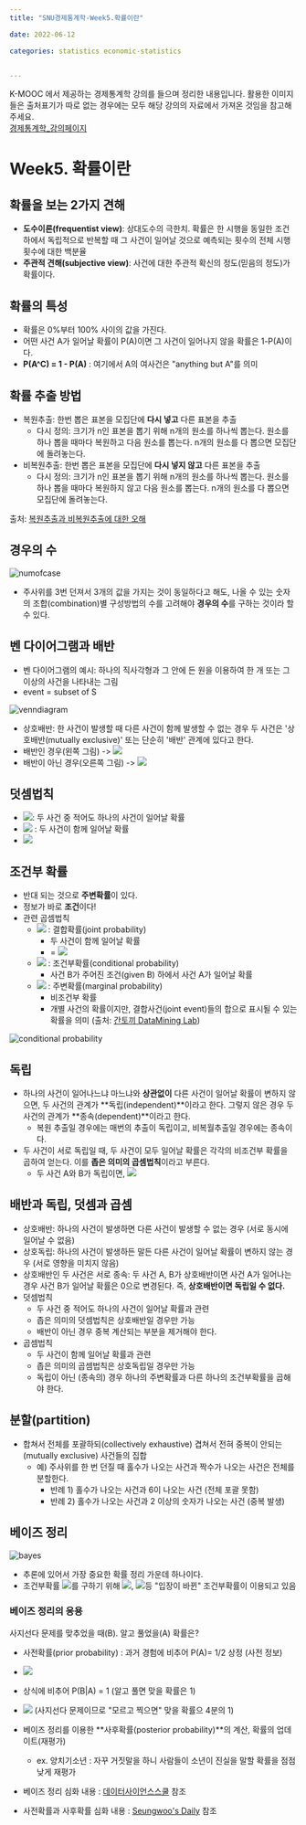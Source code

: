 ```yaml
---
title: "SNU경제통계학-Week5.확률이란"

date: 2022-06-12

categories: statistics economic-statistics


---
```


K-MOOC 에서 제공하는 경제통계학 강의를 들으며 정리한 내용입니다. 활용한 이미지들은 출처표기가 따로 없는 경우에는 모두 해당 강의의 자료에서 가져온 것임을 참고해주세요. <br/>
[경제통계학_강의페이지](http://www.kmooc.kr/courses/course-v1:SNUk+SNU212.204.2k+2021_T2/course/)


# Week5. 확률이란

## 확률을 보는 2가지 견해

- **도수이론(frequentist view)**: 상대도수의 극한치. 확률은 한 시행을 동일한 조건 하에서 독립적으로 반복할 때 그 사건이 일어날 것으로 예측되는 횟수의 전체 시행횟수에 대한 백분율
- **주관적 견해(subjective view)**: 사건에 대한 주관적 확신의 정도(믿음의 정도)가 확률이다.



## 확률의 특성

- 확률은 0%부터 100% 사이의 값을 가진다.
- 어떤 사건 A가 일어날 확률이 P(A)이면 그 사건이 일어나지 않을 확률은 1-P(A)이다.
- **P(A^C) = 1 - P(A)** : 여기에서 A의 여사건은 "anything but A"를 의미



## 확률 추출 방법

- 복원추출: 한번 뽑은 표본을 모집단에 **다시 넣고** 다른 표본을 추출
  - 다시 정의: 크기가 n인 표본을 뽑기 위해 n개의 원소를 하나씩 뽑는다. 원소를 하나 뽑을 때마다 복원하고 다음 원소를 뽑는다. n개의 원소를 다 뽑으면 모집단에 돌려놓는다.
- 비복원추출: 한번 뽑은 표본을 모집단에 **다시 넣지 않고** 다른 표본을 추출
  - 다시 정의: 크기가 n인 표본을 뽑기 위해 n개의 원소를 하나씩 뽑는다. 원소를 하나 뽑을 때마다 복원하지 않고 다음 원소를 뽑는다. n개의 원소를 다 뽑으면 모집단에 돌려놓는다.

출처: [복원추출과 비복원추출에 대한 오해](https://hsm-edu.tistory.com/980)



## 경우의 수

![numofcase](https://imgur.com/4QlDxCs.png)

- 주사위를 3번 던져서 3개의 값을 가지는 것이 동일하다고 해도, 나올 수 있는 숫자의 조합(combination)별 구성방법의 수를 고려해야 **경우의 수**를 구하는 것이라 할 수 있다.



## 벤 다이어그램과 배반

- 벤 다이어그램의 예시: 하나의 직사각형과 그 안에 든 원을 이용하여 한 개 또는 그 이상의 사건을 나타내는 그림
- event = subset of S

![venndiagram](https://imgur.com/IaFOOFO.png)

- 상호배반: 한 사건이 발생할 때 다른 사건이 함께 발생할 수 없는 경우 두 사건은 '상호배반(mutually exclusive)' 또는 단순히 '배반' 관계에 있다고 한다.
- 배반인 경우(왼쪽 그림) -> <img src="https://latex.codecogs.com/gif.latex?\text{ P } {(A\cap B)} = 0 " />
- 배반이 아닌 경우(오른쪽 그림) -> <img src="https://latex.codecogs.com/gif.latex?\text { A } \cup \text { B } = \text {A or B} " />



## 덧셈법칙

-  <img src="https://latex.codecogs.com/gif.latex?\text{ P(A or B) } " />: 두 사건 중 적어도 하나의 사건이 일어날 확률
-  <img src="https://latex.codecogs.com/gif.latex?\text{ P(A and B) } " /> : 두 사건이 함께 일어날 확률
-  <img src="https://latex.codecogs.com/gif.latex?\text{ P(A or B) = P(A) + P(B) - P(A and B) } " />



## 조건부 확률

- 반대 되는 것으로 **주변확률**이 있다.
- 정보가 바로 **조건**이다!
- 관련 곱셈법칙
  - <img src="https://latex.codecogs.com/gif.latex?\text{ P(A and B) } " /> : 결합확률(joint probability)
    - 두 사건이 함께 일어날 확률
    - = <img src="https://latex.codecogs.com/gif.latex?\text{ P(A)}\cdot P(B\mid A) =  \text{ P(B)}\cdot P(A\mid B) " /> 
  - <img src="https://latex.codecogs.com/gif.latex?\text{ P(A}\mid {B)} " /> : 조건부확률(conditional probability)
    - 사건 B가 주어진 조건(given B) 하에서 사건 A가 일어날 확률
  - <img src="https://latex.codecogs.com/gif.latex?\text{ P(A), P(B) } " /> : 주변확률(marginal probability)
    - 비조건부 확률
    - 개별 사건의 확률이지만, 결합사건(joint event)들의 합으로 표시될 수 있는 확률을 의미 (출처: [간토끼 DataMining Lab](https://datalabbit.tistory.com/17))

![conditional probability](https://i.ibb.co/HBnpssW/image.png)



## 독립

- 하나의 사건이 일어나느냐 마느냐와 **상관없이** 다른 사건이 일어날 확률이 변하지 않으면, 두 사건의 관계가 **독립(independent)**이라고 한다. 그렇지 않은 경우 두 사건의 관계가 **종속(dependent)**이라고 한다.
  - 복원 추출일 경우에는 매번의 추출이 독립이고, 비복월추출일 경우에는 종속이다.
- 두 사건이 서로 독립일 때, 두 사건이 모두 일어날 확률은 각각의 비조건부 확률을 곱하여 얻는다. 이를 **좁은 의미의 곱셈법칙**이라고 부른다.
  - 두 사건 A와 B가 독립이면, <img src="https://latex.codecogs.com/gif.latex?\text{ P(A and B) } = \text {P(A)P(B)} " /> 



## 배반과 독립, 덧셈과 곱셈

- 상호배반: 하나의 사건이 발생하면 다른 사건이 발생할 수 없는 경우 (서로 동시에 일어날 수 없음)
- 상호독립: 하나의 사건이 발생하든 말든 다른 사건이 일어날 확률이 변하지 않는 경우 (서로 영향을 미치지 않음)
- 상호배반인 두 사건은 서로 종속: 두 사건 A, B가 상호배반이면 사건 A가 일어나는 경우 사건 B가 일어날 확률은 0으로 변경된다. 즉, **상호배반이면 독립일 수 없다.**
- 덧셈법칙
  - 두 사건 중 적어도 하나의 사건이 일어날 확률과 관련
  - 좁은 의미의 덧셈법칙은 상호배반일 경우만 가능
  - 배반이 아닌 경우 중복 계산되는 부분을 제거해야 한다.
- 곱셈법칙
  - 두 사건이 함께 일어날 확률과 관련
  - 좁은 의미의 곱셈법칙은 상호독립일 경우만 가능
  - 독립이 아닌 (종속의) 경우 하나의 주변확률과 다른 하나의 조건부확률을 곱해야 한다.



## 분할(partition)

- 합쳐서 전체를 포괄하되(collectively exhaustive) 겹쳐서 전혀 중복이 안되는 (mutually exclusive) 사건들의 집합
  - 예) 주사위를 한 번 던질 때 홀수가 나오는 사건과 짝수가 나오는 사건은 전체를 분할한다.
    - 반례 1) 홀수가 나오는 사건과 6이 나오는 사건 (전체 포괄 못함)
    - 반례 2) 홀수가 나오는 사건과 2 이상의 숫자가 나오는 사건 (중복 발생)



## 베이즈 정리

![bayes](https://imgur.com/WSjRUXr.png)

- 추론에 있어서 가장 중요한 확률 정리 가운데 하나이다.
- 조건부확률 <img src="https://latex.codecogs.com/gif.latex?\text{P(A} \mid \text{B)}"/>를 구하기 위해 <img src="https://latex.codecogs.com/gif.latex?\text{ P(B}\mid \text{A)}" />, <img src="https://latex.codecogs.com/gif.latex?\text{ P(B}\mid {A^C)}" />등 "입장이 바뀐" 조건부확률이 이용되고 있음



### 베이즈 정리의 응용

사지선다 문제를 맞추었을 때(B). 알고 풀었을(A) 확률은? <br/>

- 사전확률(prior probability) : 과거 경험에 비추어 P(A)= 1/2 상정 (사전 정보)
- <img src="https://latex.codecogs.com/gif.latex?{P(A^C) = 1-P(A)=1/2}" /> 
- 상식에 비추어 P(B|A) = 1 (알고 풀면 맞을 확률은 1)
- <img src="https://latex.codecogs.com/gif.latex?{P(B\mid A^C)=1/4}" /> (사지선다 문제이므로 "모르고 찍으면" 맞을 확률으 4분의 1)
- 베이즈 정리를 이용한 **사후확률(posterior probability)**의 계산, 확률의 업데이트(재평가)
  - ex. 양치기소년 : 자꾸 거짓말을 하니 사람들이 소년이 진실을 말할 확률을 점점 낮게 재평가

- 베이즈 정리 심화 내용 : [데이터사이언스스쿨](https://datascienceschool.net/02%20mathematics/06.06%20%EB%B2%A0%EC%9D%B4%EC%A6%88%20%EC%A0%95%EB%A6%AC.html) 참조
- 사전확률과 사후확률 심화 내용 : [Seungwoo's Daily](https://m.blog.naver.com/PostView.naver?isHttpsRedirect=true&blogId=bsw2428&logNo=221388415015) 참조
